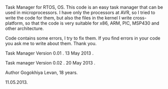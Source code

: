 Task Manager for RTOS, OS.
This code is an easy task manager that can be used in microprocessors. I have only the processors at AVR, so I tried to write the code for them, but also the files in the kernel I write cross-platform, so that the code is very suitable for x86, ARM, PIC, MSP430 and other architecture.

Code contains some errors, I try to fix them. If you find errors in your code you ask me to write about them. Thank you.

Task Manager Version 0.01 . 13 May 2013 .

Task manager Version 0.02 . 20 May 2013 .

Author Gogokhiya Levan, 18 years.

11.05.2013.
